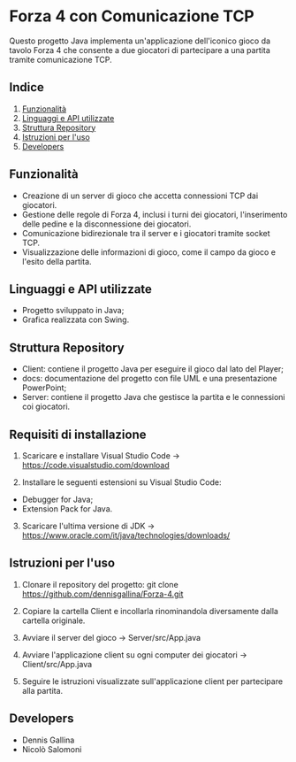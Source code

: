# Forza 4 con Comunicazione TCP

Questo progetto Java implementa un'applicazione dell'iconico gioco da tavolo Forza 4 che consente a due giocatori di partecipare a una partita tramite comunicazione TCP.

## Indice

1. [Funzionalità](#funzionalità)
2. [Linguaggi e API utilizzate](#LinguaggieAPIutilizzate)
3. [Struttura Repository](#StrutturaRepository)
4. [Istruzioni per l'uso](#Istruzioniperl'uso)
5. [Developers](#Developers)

## Funzionalità

- Creazione di un server di gioco che accetta connessioni TCP dai giocatori.
- Gestione delle regole di Forza 4, inclusi i turni dei giocatori, l'inserimento delle pedine e la disconnessione dei giocatori.
- Comunicazione bidirezionale tra il server e i giocatori tramite socket TCP.
- Visualizzazione delle informazioni di gioco, come il campo da gioco e l'esito della partita.

## Linguaggi e API utilizzate

- Progetto sviluppato in Java;
- Grafica realizzata con Swing.

## Struttura Repository

- Client: contiene il progetto Java per eseguire il gioco dal lato del Player;
- docs: documentazione del progetto con file UML e una presentazione PowerPoint;
- Server: contiene il progetto Java che gestisce la partita e le connessioni coi giocatori.

## Requisiti di installazione

1. Scaricare e installare Visual Studio Code -> https://code.visualstudio.com/download

2. Installare le seguenti estensioni su Visual Studio Code:
- Debugger for Java;
- Extension Pack for Java.

3. Scaricare l'ultima versione di JDK -> https://www.oracle.com/it/java/technologies/downloads/

## Istruzioni per l'uso

1. Clonare il repository del progetto: git clone https://github.com/dennisgallina/Forza-4.git

2. Copiare la cartella Client e incollarla rinominandola diversamente dalla cartella originale.

3. Avviare il server del gioco -> Server/src/App.java

4. Avviare l'applicazione client su ogni computer dei giocatori -> Client/src/App.java

5. Seguire le istruzioni visualizzate sull'applicazione client per partecipare alla partita.

## Developers

- Dennis Gallina
- Nicolò Salomoni
